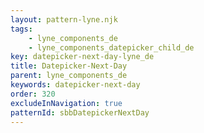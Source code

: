 ```yaml
---
layout: pattern-lyne.njk
tags: 
    - lyne_components_de
    - lyne_components_datepicker_child_de
key: datepicker-next-day-lyne_de
title: Datepicker-Next-Day
parent: lyne_components_de
keywords: datepicker-next-day
order: 320
excludeInNavigation: true
patternId: sbbDatepickerNextDay
---
```

